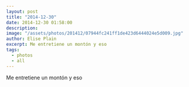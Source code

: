 ```yaml
---
layout: post
title: "2014-12-30"
date: 2014-12-30 01:58:00
description: 
image: "/assets/photos/201412/07944fc241ff1de423d6444024e5d009.jpg"
author: Elise Plain
excerpt: Me entretiene un montón y eso
tags: 
  - photos
  - all
---
```


Me entretiene un montón y eso
<p></p>
